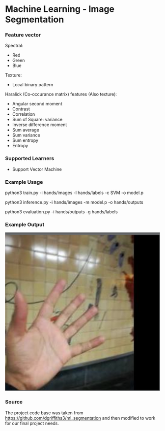# Machine Learning - Image Segmentation
### Feature vector

Spectral:

* Red
* Green
* Blue

Texture:

* Local binary pattern

Haralick (Co-occurance matrix) features (Also texture):

* Angular second moment
* Contrast
* Correlation
* Sum of Square: variance
* Inverse difference moment
* Sum average
* Sum variance
* Sum entropy
* Entropy

### Supported Learners

* Support Vector Machine

### Example Usage
python3 train.py -i hands/images -l hands/labels -c SVM -o model.p

python3 inference.py -i hands/images -m model.p -o hands/outputs

python3 evaluation.py -i hands/outputs -g hands/labels

### Example Output

![Example Output](SampleInput.png)

### Source
The project code base was taken from https://github.com/dgriffiths3/ml_segmentation and then modified to work for our final project needs. 
